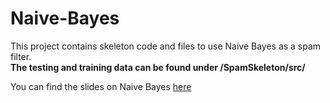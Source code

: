 # Naive-Bayes
This project contains skeleton code and files to use Naive Bayes as a spam filter.  
**The testing and training data can be found under /SpamSkeleton/src/**


You can find the slides on Naive Bayes [here](https://docs.google.com/presentation/d/1b0Xk_Z_sQvCve_HHSfaMzBmXoiT9OFxw_qF0ZFZjQqA/edit?usp=sharing)
